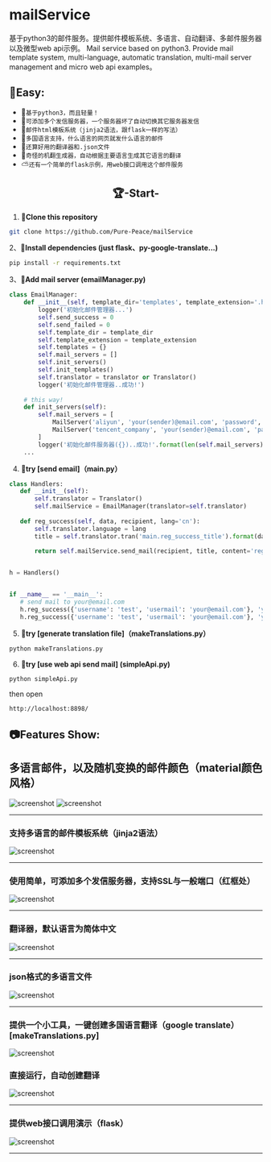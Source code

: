 # mailService
基于python3的邮件服务。提供邮件模板系统、多语言、自动翻译、多邮件服务器以及微型web api示例。
Mail service based on python3. Provide mail template system, multi-language, automatic translation, multi-mail server management and micro web api examples。

## 🍖Easy:

- 🍊`基于python3，而且轻量！`
- 🍉`可添加多个发信服务器，一个服务器坏了自动切换其它服务器发信` 
- 🍩`邮件html模板系统（jinja2语法，跟flask一样的写法）`
- 🌼`多国语言支持，什么语言的网页就发什么语言的邮件`
- 🌠`还算好用的翻译器和.json文件`
- 🍖`奇怪的机翻生成器，自动根据主要语言生成其它语言的翻译`
- ⛅`还有一个简单的flask示例，用web接口调用这个邮件服务`

<h2 align="center">🏆-Start-</h2>

 1. **🍬Clone this repository**
 
```bash
git clone https://github.com/Pure-Peace/mailService
```

2、**🍙Install dependencies (just flask、py-google-translate...)**
```bash
pip install -r requirements.txt
```

3、**🍮Add mail server (emailManager.py)**
```python
class EmailManager:
    def __init__(self, template_dir='templates', template_extension='.html', translator=None):
        logger('初始化邮件管理器...')
        self.send_success = 0
        self.send_failed = 0
        self.template_dir = template_dir
        self.template_extension = template_extension
        self.templates = {}
        self.mail_servers = []
        self.init_servers()
        self.init_templates()
        self.translator = translator or Translator()
        logger('初始化邮件管理器..成功!')
        
    # this way!
    def init_servers(self):
        self.mail_servers = [
            MailServer('aliyun', 'your(sender)@email.com', 'password', 'smtpdm.aliyun.com', 80),
            MailServer('tencent_company', 'your(sender)@email.com', 'password', 'smtp.exmail.qq.com', 465)
        ]
        logger('初始化邮件服务器({})..成功!'.format(len(self.mail_servers)))
    ...
```

 4. **🌽try [send email]（main.py）**
 ```python
 class Handlers:
    def __init__(self):
        self.translator = Translator()
        self.mailService = EmailManager(translator=self.translator)
    
    def reg_success(self, data, recipient, lang='cn'):
        self.translator.language = lang
        title = self.translator.tran('main.reg_success_title').format(data['username'])
            
        return self.mailService.send_mail(recipient, title, content='reg_success', template_data=data, lang=lang)


h = Handlers()


if __name__ == '__main__':
    # send mail to your@email.com
    h.reg_success({'username': 'test', 'usermail': 'your@email.com'}, 'your@email.com')
    h.reg_success({'username': 'test', 'usermail': 'your@email.com'}, 'your@email.com', 'en') # you can change language!!
```
 
5. **🍁try [generate translation file]（makeTranslations.py）**

```bash
python makeTranslations.py
```

6. **🍭try [use web api send mail] (simpleApi.py)**

```bash
python simpleApi.py
```
then open

```
http://localhost:8898/
```


## 📷Features Show:


## 多语言邮件，以及随机变换的邮件颜色（material颜色风格）
![screenshot](http://otsu.fun/demos1/p1.png)
![screenshot](http://otsu.fun/demos1/p2.png)

---

### 支持多语言的邮件模板系统（jinja2语法）
![screenshot](http://otsu.fun/demos1/p6.png)

---

### 使用简单，可添加多个发信服务器，支持SSL与一般端口（红框处）
![screenshot](http://otsu.fun/demos1/p4.png)

---

### 翻译器，默认语言为简体中文
![screenshot](http://otsu.fun/demos1/p5.png)

---

### json格式的多语言文件
![screenshot](http://otsu.fun/demos1/p7.png)

---

### 提供一个小工具，一键创建多国语言翻译（google translate）[makeTranslations.py]
![screenshot](http://otsu.fun/demos1/p8.png)

### 直接运行，自动创建翻译

![screenshot](http://otsu.fun/demos1/p9.png)

---

### 提供web接口调用演示（flask）
![screenshot](http://otsu.fun/demos1/p3.png)

---



